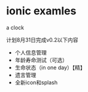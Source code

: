 # ionic examles

a clock

计划8月31日完成v0.2以下内容

- 个人信息管理
- 年龄寿命测试（可选）
- 生命状态（in one day）【精】
- 遗言管理
- 全新icon和splash
